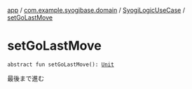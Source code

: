 [app](../../index.md) / [com.example.syogibase.domain](../index.md) / [SyogiLogicUseCase](index.md) / [setGoLastMove](./set-go-last-move.md)

# setGoLastMove

`abstract fun setGoLastMove(): `[`Unit`](https://kotlinlang.org/api/latest/jvm/stdlib/kotlin/-unit/index.html)

最後まで進む

